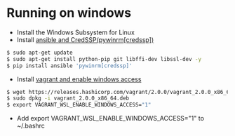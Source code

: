 # Running on windows
- Install the Windows Subsystem for Linux
- Install [ansible and CredSSP(pywinrm[credssp])](http://docs.ansible.com/ansible/latest/intro_windows.html)
```sh
$ sudo apt-get update
$ sudo apt-get install python-pip git libffi-dev libssl-dev -y
$ pip install ansible 'pywinrm[credssp]'
``` 

- Install [vagrant and enable windows access](https://www.vagrantup.com/docs/other/wsl.html)
```sh
$ wget https://releases.hashicorp.com/vagrant/2.0.0/vagrant_2.0.0_x86_64.deb
$ sudo dpkg -i vagrant_2.0.0_x86_64.deb
$ export VAGRANT_WSL_ENABLE_WINDOWS_ACCESS="1"
``` 
- Add export VAGRANT_WSL_ENABLE_WINDOWS_ACCESS="1" to ~/.bashrc
